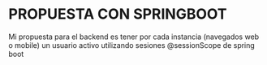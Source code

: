 # PROPUESTA CON SPRINGBOOT
Mi propuesta para el backend es tener por cada instancia (navegados web o mobile) un usuario activo utilizando sesiones @sessionScope de spring boot


